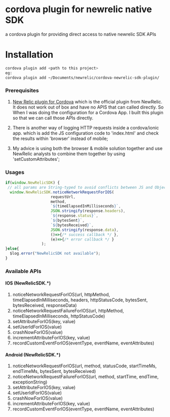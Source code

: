 # cordova plugin for newrelic native SDK

a cordova plugin for providing direct access to native newrelic SDK APIs

# Installation
```bash
cordova plugin add <path to this project>
eg: 
cordova plugin add ~/Documents/newrelic/cordova-newrelic-sdk-plugin/
```

### Prerequisites
1. [New Relic plugin for Cordova](https://github.com/newrelic/newrelic-cordova-plugin.git)
which is the official plugin from NewRelic. It does not work out of box and have no APIS that can called directly.
So When I was doing the configuration for a Cordova App. I built this plugin so that we can call those APIs directly.

2. There is another way of logging HTTP requests inside a cordova/ionic app. 
which is add the JS configuration code to 'index.html' and check the results within 'browser' instead of mobile;

3. My advice is using both the browser & mobile solution together and use NewRelic analysts to combine them together by using 'setCustomAttributes';

### Usages

```javascript
if(window.NewRelicSDK) {
 // all params are String-typed to avoid conflicts between JS and ObjectiveC/JAVA
  window.NewRelicSDK.noticeNetworkRequestForIOS(
  					requestUrl,
  					method,
  					`${timeElapsedInMilliseconds}`,
  					JSON.stringify(response.headers),
  					`${response.status}`,
  					`${bytesSent}`,
  					`${bytesReceived}`,
  					JSON.stringify(response.data),
  					()=>{/* success callback */ },
  					(e)=>{/* error callback */ }
  				);
}else{
  $log.error("NewRelicSDK not available");
}
```
### Available APIs

#### IOS (NewRelicSDK.*)
1. noticeNetworkRequestForIOS(url, httpMethod, timeElapsedInMilliseconds, headers, httpStatusCode, bytesSent, bytesReceived, responseData)
2. noticeNetworkRequestFailureForIOS(url, httpMethod, timeElapsedInMilliseconds, httpStatusCode)
3. setAttributeForIOS(key, value)
4. setUserIdForIOS(value)
5. crashNowForIOS(value)
6. incrementAttributeForIOS(key, value)
7. recordCustomEventForIOS(eventType, eventName, eventAttributes)

#### Android (NewRelicSDK.*)
1. noticeNetworkRequestForIOS(url, method, statusCode, startTimeMs, endTimeMs, bytesSent, bytesReceived)
2. noticeNetworkRequestFailureForIOS(url, method, startTime, endTime, exceptionString)
3. setAttributeForIOS(key, value)
4. setUserIdForIOS(value)
5. crashNowForIOS(value)
6. incrementAttributeForIOS(key, value)
7. recordCustomEventForIOS(eventType, eventName, eventAttributes)
